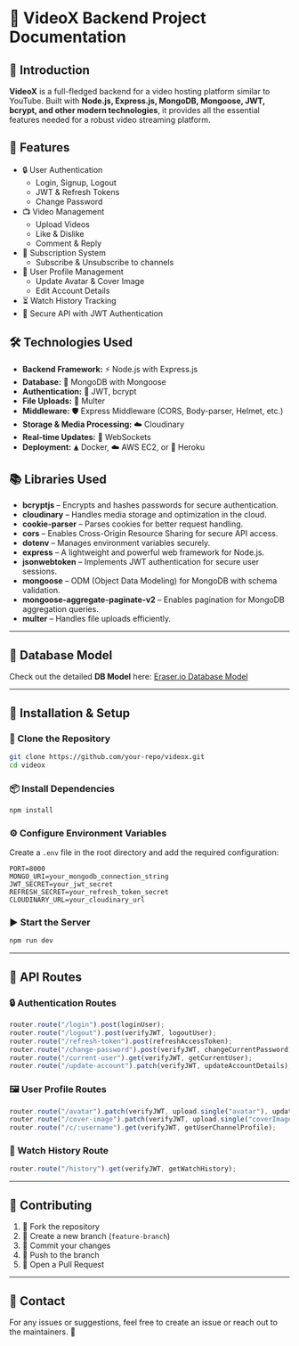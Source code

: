 # 🎥 VideoX Backend Project Documentation

## 🚀 Introduction

**VideoX** is a full-fledged backend for a video hosting platform similar to YouTube. Built with **Node.js, Express.js, MongoDB, Mongoose, JWT, bcrypt, and other modern technologies**, it provides all the essential features needed for a robust video streaming platform.

## 🌟 Features

- 🔒 User Authentication
  - Login, Signup, Logout
  - JWT & Refresh Tokens
  - Change Password
- 📺 Video Management
  - Upload Videos
  - Like & Dislike
  - Comment & Reply
- 📌 Subscription System
  - Subscribe & Unsubscribe to channels
- 📝 User Profile Management
  - Update Avatar & Cover Image
  - Edit Account Details
- ⏳ Watch History Tracking
- 🐜 Secure API with JWT Authentication

## 🛠️ Technologies Used

- **Backend Framework:** ⚡ Node.js with Express.js
- **Database:** 🐄️ MongoDB with Mongoose
- **Authentication:** 🔑 JWT, bcrypt
- **File Uploads:** 📄 Multer
- **Middleware:** 🛡️ Express Middleware (CORS, Body-parser, Helmet, etc.)
- **Storage & Media Processing:** ☁️ Cloudinary
- **Real-time Updates:** 🔄 WebSockets
- **Deployment:** 🛦 Docker, ☁️ AWS EC2, or 🚀 Heroku

## 📚 Libraries Used

- **bcryptjs** – Encrypts and hashes passwords for secure authentication.
- **cloudinary** – Handles media storage and optimization in the cloud.
- **cookie-parser** – Parses cookies for better request handling.
- **cors** – Enables Cross-Origin Resource Sharing for secure API access.
- **dotenv** – Manages environment variables securely.
- **express** – A lightweight and powerful web framework for Node.js.
- **jsonwebtoken** – Implements JWT authentication for secure user sessions.
- **mongoose** – ODM (Object Data Modeling) for MongoDB with schema validation.
- **mongoose-aggregate-paginate-v2** – Enables pagination for MongoDB aggregation queries.
- **multer** – Handles file uploads efficiently.

---

## 💎 Database Model

Check out the detailed **DB Model** here: [Eraser.io Database Model](https://app.eraser.io/workspace/YtPqZ1VogxGy1jzIDkzj)

---

## 📌 Installation & Setup

### 📂 Clone the Repository

```sh
git clone https://github.com/your-repo/videox.git
cd videox
```

### 📦 Install Dependencies

```sh
npm install
```

### ⚙️ Configure Environment Variables

Create a `.env` file in the root directory and add the required configuration:

```
PORT=8000
MONGO_URI=your_mongodb_connection_string
JWT_SECRET=your_jwt_secret
REFRESH_SECRET=your_refresh_token_secret
CLOUDINARY_URL=your_cloudinary_url
```

### ▶️ Start the Server

```sh
npm run dev
```

---

## 💪 API Routes

### **🔒 Authentication Routes**

```js
router.route("/login").post(loginUser);
router.route("/logout").post(verifyJWT, logoutUser);
router.route("/refresh-token").post(refreshAccessToken);
router.route("/change-password").post(verifyJWT, changeCurrentPassword);
router.route("/current-user").get(verifyJWT, getCurrentUser);
router.route("/update-account").patch(verifyJWT, updateAccountDetails);
```

### **🖼️ User Profile Routes**

```js
router.route("/avatar").patch(verifyJWT, upload.single("avatar"), updateUserAvatar);
router.route("/cover-image").patch(verifyJWT, upload.single("coverImage"), updateUserCoverImage);
router.route("/c/:username").get(verifyJWT, getUserChannelProfile);
```

### **🐜 Watch History Route**

```js
router.route("/history").get(verifyJWT, getWatchHistory);
```

---

## 🤝 Contributing

1. 🍔 Fork the repository
2. 🌿 Create a new branch (`feature-branch`)
3. 📂 Commit your changes
4. 🚀 Push to the branch
5. 🔄 Open a Pull Request

---

## 📧 Contact

For any issues or suggestions, feel free to create an issue or reach out to the maintainers. 🚀

